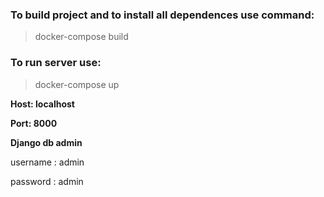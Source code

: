 
### To build project and to install all dependences use command:

>docker-compose build

### To run server use:

>docker-compose up

**Host: localhost**

**Port: 8000**

**Django db admin**

username : admin 

password : admin
